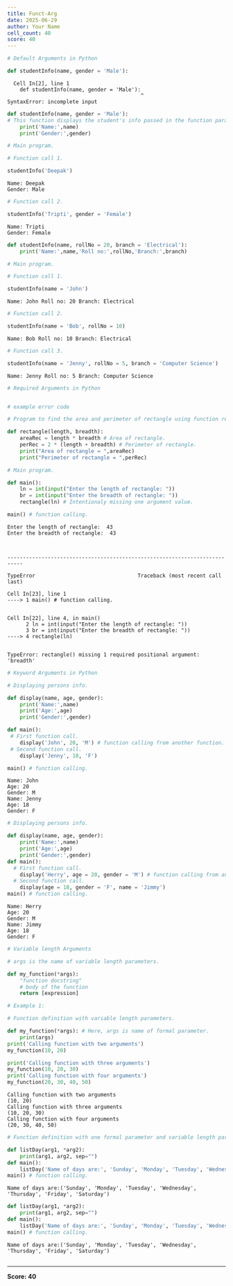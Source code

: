 ```yaml
---
title: Funct-Arg
date: 2025-06-29
author: Your Name
cell_count: 40
score: 40
---
```


```python
# Default Arguments in Python
```


```python
def studentInfo(name, gender = 'Male'):
```


      Cell In[2], line 1
        def studentInfo(name, gender = 'Male'):
                                               ^
    SyntaxError: incomplete input




```python
def studentInfo(name, gender = 'Male'):
# This function displays the student's info passed in the function parameters.
    print('Name:',name)
    print('Gender:',gender)
```


```python
# Main program.
```


```python
# Function call 1.
```


```python
studentInfo('Deepak')
```

    Name: Deepak
    Gender: Male



```python
# Function call 2.
```


```python
studentInfo('Tripti', gender = 'Female')
```

    Name: Tripti
    Gender: Female



```python
def studentInfo(name, rollNo = 20, branch = 'Electrical'):
    print('Name:',name,'Roll no:',rollNo,'Branch:',branch)
```


```python
# Main program.
```


```python
# Function call 1.
```


```python
studentInfo(name = 'John')
```

    Name: John Roll no: 20 Branch: Electrical



```python
# Function call 2.
```


```python
studentInfo(name = 'Bob', rollNo = 10)
```

    Name: Bob Roll no: 10 Branch: Electrical



```python
# Function call 3.
```


```python
studentInfo(name = 'Jenny', rollNo = 5, branch = 'Computer Science')
```

    Name: Jenny Roll no: 5 Branch: Computer Science



```python
# Required Arguments in Python
```


```python

# example error code
```


```python
# Program to find the area and perimeter of rectangle using function required arguments.

```


```python
def rectangle(length, breadth):
    areaRec = length * breadth # Area of rectangle.
    perRec = 2 * (length + breadth) # Perimeter of rectangle.
    print("Area of rectangle = ",areaRec)
    print("Perimeter of rectangle = ",perRec)
```


```python
# Main program.
```


```python
def main():
    ln = int(input("Enter the length of rectangle: "))
    br = int(input("Enter the breadth of rectangle: "))
    rectangle(ln) # Intentionaly missing one argument value.
```


```python
main() # function calling.
```

    Enter the length of rectangle:  43
    Enter the breadth of rectangle:  43



    ---------------------------------------------------------------------------

    TypeError                                 Traceback (most recent call last)

    Cell In[23], line 1
    ----> 1 main() # function calling.


    Cell In[22], line 4, in main()
          2 ln = int(input("Enter the length of rectangle: "))
          3 br = int(input("Enter the breadth of rectangle: "))
    ----> 4 rectangle(ln)


    TypeError: rectangle() missing 1 required positional argument: 'breadth'



```python
# Keyword Arguments in Python
```


```python
# Displaying persons info.
```


```python
def display(name, age, gender):
    print('Name:',name)
    print('Age:',age)
    print('Gender:',gender)
```


```python
def main():
 # First function call.
    display('John', 20, 'M') # function calling from another function.
 # Second function call.
    display('Jenny', 18, 'F')
```


```python
main() # function calling.
```

    Name: John
    Age: 20
    Gender: M
    Name: Jenny
    Age: 18
    Gender: F



```python
# Displaying persons info.
```


```python
def display(name, age, gender):
    print('Name:',name)
    print('Age:',age)
    print('Gender:',gender)
def main():
  # First function call.
    display('Herry', age = 20, gender = 'M') # function calling from another function.
  # Second function call.
    display(age = 18, gender = 'F', name = 'Jimmy')
main() # function calling.
```

    Name: Herry
    Age: 20
    Gender: M
    Name: Jimmy
    Age: 18
    Gender: F



```python
# Variable length Arguments
```


```python
# args is the name of variable length parameters.
```


```python
def my_function(*args):
    "function docstring"
    # body of the function
    return [expression]
```


```python
# Example 1:
```


```python
# Function definition with variable length parameters. 

```


```python
def my_function(*args): # Here, args is name of formal parameter.
    print(args)
print('Calling function with two arguments')
my_function(10, 20)

print('Calling function with three arguments')
my_function(10, 20, 30)
print('Calling function with four arguments')
my_function(20, 30, 40, 50)
```

    Calling function with two arguments
    (10, 20)
    Calling function with three arguments
    (10, 20, 30)
    Calling function with four arguments
    (20, 30, 40, 50)



```python
# Function definition with one formal parameter and variable length parameters.

```


```python
def listDay(arg1, *arg2):
    print(arg1, arg2, sep="")
def main():
    listDay('Name of days are:', 'Sunday', 'Monday', 'Tuesday', 'Wednesday', 'Thursday', 'Friday', 'Saturday')
main() # function calling.
```

    Name of days are:('Sunday', 'Monday', 'Tuesday', 'Wednesday', 'Thursday', 'Friday', 'Saturday')



```python
def listDay(arg1, *arg2):
    print(arg1, arg2, sep="")
def main():
    listDay('Name of days are:', 'Sunday', 'Monday', 'Tuesday', 'Wednesday', 'Thursday', 'Friday', 'Saturday')
main() # function calling.
```

    Name of days are:('Sunday', 'Monday', 'Tuesday', 'Wednesday', 'Thursday', 'Friday', 'Saturday')



```python

```


---
**Score: 40**